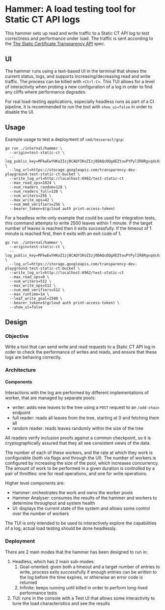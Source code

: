# Hammer: A load testing tool for Static CT API logs

This hammer sets up read and write traffic to a Static CT API log to test
correctness and performance under load.  The traffic is sent according to the
[The Static Certificate Transparency API](https://c2sp.org/static-ct-api) spec.

## UI

The hammer runs using a text-based UI in the terminal that shows the current
status, logs, and supports increasing/decreasing read and write traffic.
The process can be killed with `<Ctrl-C>`.
This TUI allows for a level of interactivity when probing a new configuration of
a log in order to find any cliffs where performance degrades.

For real load-testing applications, especially headless runs as part of a CI
pipeline, it is recommended to run the tool with `show_ui=false` in order to
disable the UI.

## Usage

Example usage to test a deployment of `cmd/tesseract/gcp`:

```shell
go run ./internal/hammer \
  --origin=test-static-ct \
  --log_public_key=MFkwEwYHKoZIzj0CAQYIKoZIzj0DAQcDQgAEZtouPtPylIR8RgvqdsXxTXEuOjL50GQvmkg25JpNnoNNbZZDVt1niU7xm4BwYu1JERIjTV2LlmyRbCBHCmG6Jg== \
  --log_url=https://storage.googleapis.com/transparency-dev-playground-test-static-ct-bucket \
  --write_log_url=http://localhost:6962/test-static-ct
  --max_read_ops=1024 \
  --num_readers_random=128 \
  --num_readers_full=128 \
  --num_writers=256 \
  --max_write_ops=42 \
  --num_mmd_verifiers=256 \
  --bearer_token=$(gcloud auth print-access-token)
```

For a headless write-only example that could be used for integration tests, this
command attempts to write 2500 leaves within 1 minute.
If the target number of leaves is reached then it exits successfully.
If the timeout of 1 minute is reached first, then it exits with an exit code of 1.

```shell
go run ./internal/hammer \
  --origin=test-static-ct \
  --log_public_key=MFkwEwYHKoZIzj0CAQYIKoZIzj0DAQcDQgAEZtouPtPylIR8RgvqdsXxTXEuOjL50GQvmkg25JpNnoNNbZZDVt1niU7xm4BwYu1JERIjTV2LlmyRbCBHCmG6Jg== \
  --log_url=https://storage.googleapis.com/transparency-dev-playground-test-static-ct-bucket \
  --write_log_url=http://localhost:6962/test-static-ct
  --max_read_ops=0 \
  --num_writers=512 \
  --max_write_ops=512 \
  --num_mmd_verifiers=512 \
  --max_runtime=1m \
  --leaf_write_goal=2500 \
  --bearer_token=$(gcloud auth print-access-token) \
  --show_ui=false
```

## Design

### Objective

Write a tool that can send write and read requests to a Static CT API log in
order to check the performance of writes and reads, and ensure that these logs
are behaving correctly.

### Architecture

#### Components

Interactions with the log are performed by different implementations of worker,
that are managed by separate pools:

- writer: adds new leaves to the tree using a `POST` request to an `/add-chain` endpoint
- full reader: reads all leaves from the tree, starting at 0 and fetching them all
- random reader: reads leaves randomly within the size of the tree

All readers verify inclusion proofs against a common checkpoint, so it is
cryptographically assured that they all see consistent views of the data.

The number of each of these workers, and the rate at which they work is
configurable (both via flags and through the UI).  The number of workers is
configured by increasing the size of the pool, which increases concurrency.  The
amount of work to be performed in a given duration is controlled by a pair of
throttles: one for read operations, and one for write operations.

Higher level components are:

- Hammer: orchestrates the work and owns the worker pools
- Hammer Analyser: consumes the results of the hammer and workers to determine
throughput and system health
- UI: displays the current state of the system and allows some control over the
number of workers

The TUI is only intended to be used to interactively explore the capabilities of
a log; actual load testing should be done headlessly.

### Deployment

There are 2 main modes that the hammer has been designed to run in:

  1. Headless, which has 2 main sub-modes:
     1. Goal-oriented: given both a timeout and a target number of entries to
     write, process exits successfully if enough entries can be _written_ to the
     log before the time expires, or otherwise an error code is returned
     1. Infinite: keeps running until killed in order to perform long-lived
     performance tests
  1. TUI: runs in the console with a Text UI that allows some interactivity to
  tune the load characteristics and see the results
